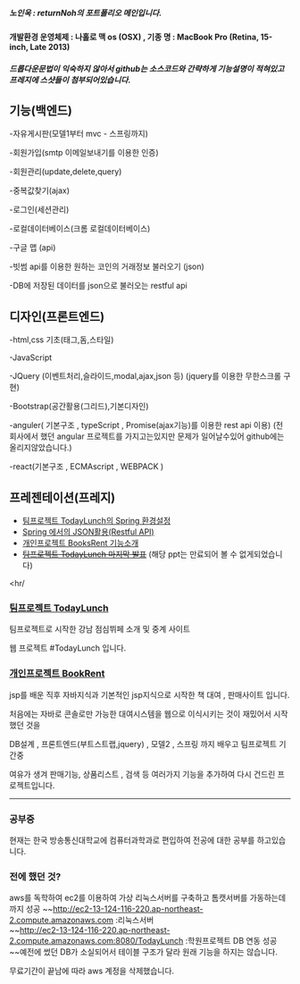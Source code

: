 
##### 노인욱 : returnNoh의 포트폴리오 메인입니다. 
#### 개발환경 운영체제 : 나홀로 맥 os (OSX)  , 기종 명 : MacBook Pro (Retina, 15-inch, Late 2013)

##### 드롭다운문법이 익숙하지 않아서 github는 소스코드와 간략하게 기능설명이 적혀있고 프레지에 스샷들이 첨부되어있습니다.

## 기능(백엔드)
-자유게시판(모델1부터 mvc - 스프링까지)

-회원가입(smtp 이메일보내기를 이용한 인증)

-회원관리(update,delete,query)

-중복값찾기(ajax)

-로그인(세션관리)

-로컬데이터베이스(크롬 로컬데이터베이스)

-구글 맵 (api)

-빗썸 api를 이용한 원하는 코인의 거래정보 불러오기 (json)

-DB에 저장된 데이터를 json으로 불러오는 restful api 


## 디자인(프론트엔드)

-html,css 기초(태그,돔,스타일)

-JavaScript

-JQuery (이벤트처리,슬라이드,modal,ajax,json 등) (jquery를 이용한 무한스크롤 구현)

-Bootstrap(공간활용(그리드),기본디자인)

-anguler( 기본구조 , typeScript  , Promise(ajax기능)를 이용한 rest api 이용)
(전 회사에서 했던 angular 프로젝트를 가지고는있지만 문제가 일어날수있어 github에는 올리지않았습니다.)

-react(기본구조 , ECMAscript , WEBPACK )

## 프레젠테이션(프레지)
- [팀프로젝트 TodayLunch의 Spring 환경설정](https://prezi.com/view/Z9vrQ8WIKaw4OIbVlLWX/)
- [Spring 에서의 JSON활용(Restful API)](https://prezi.com/view/f7QMlmkAhAjYQpH91G3v/)
- [개인프로젝트 BooksRent 기능소개](https://prezi.com/view/Mri7Cyf39N5Zjk7mQ6yy/)
- ~~[팀프로젝트 TodayLunch 마지막 발표](https://prezi.com/ypdtkey_ptz9/presentation)~~ (해당 ppt는 만료되어 볼 수 없게되었습니다)

<hr/


### [팀프로젝트 TodayLunch](https://github.com/returnNoh/TodayLunch)

팀프로젝트로 시작한 강남 점심뷔페 소개 및 중계 사이트

웹 프로젝트 #TodayLunch 입니다.
          


### [개인프로젝트 BookRent](https://github.com/returnNoh/BooksRent)

jsp를 배운 직후 자바지식과 기본적인 jsp지식으로 시작한 책 대여 , 판매사이트 입니다.

처음에는 자바로 콘솔로만 가능한 대여시스템을 웹으로 이식시키는 것이 재밌어서 시작했던 것을 

DB설계 , 프론트엔드(부트스트랩,jquery) , 모델2 , 스프링 까지 배우고 팀프로젝트 기간중 

여유가 생겨 판매기능, 상품리스트 , 검색 등 여러가지 기능을 추가하여 다시 건드린 프로젝트입니다.



<hr/>

### 공부중

현재는 한국 방송통신대학교에 컴퓨터과학과로 편입하여 전공에 대한 공부를 하고있습니다.


### 전에 했던 것?

aws를 독학하여 ec2를 이용하여 가상 리눅스서버를 구축하고 톰캣서버를 가동하는데까지 성공 
~~http://ec2-13-124-116-220.ap-northeast-2.compute.amazonaws.com  :리눅스서버  
~~http://ec2-13-124-116-220.ap-northeast-2.compute.amazonaws.com:8080/TodayLunch  :학원프로젝트 DB 연동 성공  
~~예전에 썼던 DB가 소실되어서 테이블 구조가 달라 원래 기능을 하지는 않습니다. 



무료기간이 끝남에 따라 aws 계정을 삭제했습니다.



